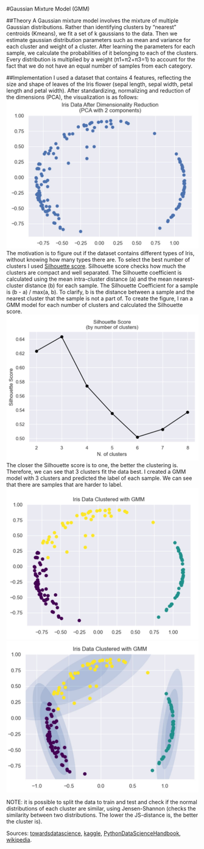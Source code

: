 #Gaussian Mixture Model (GMM)

##Theory
A Gaussian mixture model involves the mixture of multiple Gaussian distributions. Rather than identifying clusters by “nearest” centroids (Kmeans), we fit a set of k gaussians to the data. Then we estimate gaussian distribution parameters such as mean and variance for each cluster and weight of a cluster. After learning the parameters for each sample, we calculate the probabilities of it belonging to each of the clusters. Every distribution is multiplied by a weight (π1+π2+π3=1) to account for the fact that we do not have an equal number of samples from each category.

##Implementation
I used a dataset that contains 4 features, reflecting the size and shape of leaves of the Iris flower (sepal length, 
sepal width, petal length and petal width). After standardizing, normalizing and reduction of the dimensions (PCA), 
the visualization is as follows:
![Screenshot](output/1.JPG)
The motivation is to figure out if the dataset contains different types of Iris, without knowing how 
many types there are. To select the best number of clusters I used 
[Silhouette score](https://scikit-learn.org/stable/modules/generated/sklearn.metrics.silhouette_score.html).
Silhouette score checks how much the clusters are compact and well separated. The Silhouette coefficient is calculated 
using the mean intra-cluster distance (a) and the mean nearest-cluster distance (b) for each sample. 
The Silhouette Coefficient for a sample is (b - a) / max(a, b). To clarify, b is the distance between a sample and the 
nearest cluster that the sample is not a part of. To create the figure, I ran a GMM model for each number of clusters 
and calculated the Silhouette score.
![Screenshot](output/2.JPG)
The closer the Silhouette score is to one, the better the clustering is. Therefore, we can see that 3 clusters fit the 
data best. I created a GMM model with 3 clusters and predicted the label of each sample. We can see that there are 
samples that are harder to label.
![Screenshot](output/3.JPG)![Screenshot](output/4.JPG)

NOTE: it is possible to split the data to train and test and check if the normal distributions of each cluster are 
similar, using Jensen-Shannon (checks the similarity between two distributions. The lower the JS-distance is, the better 
the cluster is).

Sources: [towardsdatascience](https://towardsdatascience.com/gmm-gaussian-mixture-models-how-to-successfully-use-it-to-cluster-your-data-891dc8ac058f),
[kaggle](https://www.kaggle.com/vipulgandhi/gaussian-mixture-models-clustering-explained/notebook),
[PythonDataScienceHandbook](https://jakevdp.github.io/PythonDataScienceHandbook/05.12-gaussian-mixtures.html),
[wikipedia](https://en.wikipedia.org/wiki/Expectation%E2%80%93maximization_algorithm).
